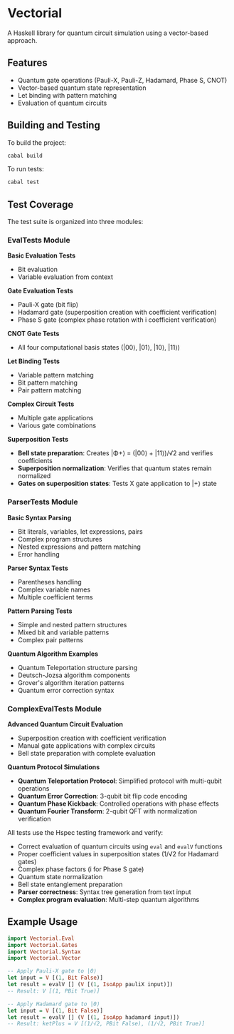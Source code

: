 # Vectorial

A Haskell library for quantum circuit simulation using a vector-based approach.

## Features

- Quantum gate operations (Pauli-X, Pauli-Z, Hadamard, Phase S, CNOT)
- Vector-based quantum state representation
- Let binding with pattern matching
- Evaluation of quantum circuits

## Building and Testing

To build the project:
```bash
cabal build
```

To run tests:
```bash
cabal test
```

## Test Coverage

The test suite is organized into three modules:

### EvalTests Module
**Basic Evaluation Tests**
- Bit evaluation
- Variable evaluation from context

**Gate Evaluation Tests**
- Pauli-X gate (bit flip)
- Hadamard gate (superposition creation with coefficient verification)
- Phase S gate (complex phase rotation with i coefficient verification)

**CNOT Gate Tests**
- All four computational basis states (|00⟩, |01⟩, |10⟩, |11⟩)

**Let Binding Tests**
- Variable pattern matching
- Bit pattern matching
- Pair pattern matching

**Complex Circuit Tests**
- Multiple gate applications
- Various gate combinations

**Superposition Tests**
- **Bell state preparation**: Creates |Φ+⟩ = (|00⟩ + |11⟩)/√2 and verifies coefficients
- **Superposition normalization**: Verifies that quantum states remain normalized
- **Gates on superposition states**: Tests X gate application to |+⟩ state

### ParserTests Module
**Basic Syntax Parsing**
- Bit literals, variables, let expressions, pairs
- Complex program structures
- Nested expressions and pattern matching
- Error handling

**Parser Syntax Tests**
- Parentheses handling
- Complex variable names
- Multiple coefficient terms

**Pattern Parsing Tests**
- Simple and nested pattern structures
- Mixed bit and variable patterns
- Complex pair patterns

**Quantum Algorithm Examples**
- Quantum Teleportation structure parsing
- Deutsch-Jozsa algorithm components
- Grover's algorithm iteration patterns
- Quantum error correction syntax

### ComplexEvalTests Module
**Advanced Quantum Circuit Evaluation**
- Superposition creation with coefficient verification
- Manual gate applications with complex circuits
- Bell state preparation with complete evaluation

**Quantum Protocol Simulations**
- **Quantum Teleportation Protocol**: Simplified protocol with multi-qubit operations
- **Quantum Error Correction**: 3-qubit bit flip code encoding
- **Quantum Phase Kickback**: Controlled operations with phase effects
- **Quantum Fourier Transform**: 2-qubit QFT with normalization verification

All tests use the Hspec testing framework and verify:
- Correct evaluation of quantum circuits using `eval` and `evalV` functions
- Proper coefficient values in superposition states (1/√2 for Hadamard gates)
- Complex phase factors (i for Phase S gate)
- Quantum state normalization
- Bell state entanglement preparation
- **Parser correctness**: Syntax tree generation from text input
- **Complex program evaluation**: Multi-step quantum algorithms

## Example Usage

```haskell
import Vectorial.Eval
import Vectorial.Gates
import Vectorial.Syntax
import Vectorial.Vector

-- Apply Pauli-X gate to |0⟩
let input = V [(1, Bit False)]
let result = evalV [] (V [(1, IsoApp pauliX input)])
-- Result: V [(1, PBit True)]

-- Apply Hadamard gate to |0⟩
let input = V [(1, Bit False)]
let result = evalV [] (V [(1, IsoApp hadamard input)])
-- Result: ketPlus = V [(1/√2, PBit False), (1/√2, PBit True)]
```

